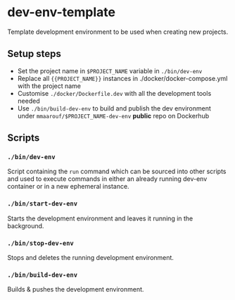 # dev-env-template
Template development environment to be used when creating new projects.

## Setup steps
* Set the project name in `$PROJECT_NAME` variable in `./bin/dev-env`
* Replace all `{{PROJECT_NAME}}` instances in ./docker/docker-compose.yml with the project name
* Customise `./docker/Dockerfile.dev` with all the development tools needed
* Use `./bin/build-dev-env` to build and publish the dev environment under `mmaarouf/$PROJECT_NAME-dev-env` **public** repo on Dockerhub

## Scripts

### `./bin/dev-env`
Script containing the `run` command which can be sourced into other scripts and used to execute commands in either
an already running dev-env container or in a new ephemeral instance.

### `./bin/start-dev-env`
Starts the development environment and leaves it running in the background.

### `./bin/stop-dev-env`
Stops and deletes the running development environment.

### `./bin/build-dev-env`
Builds & pushes the development environment.
